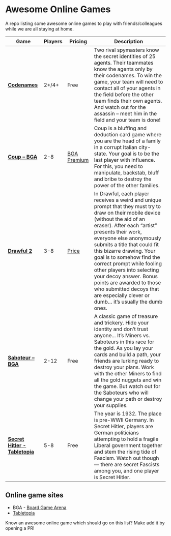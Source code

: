 # Awesome Online Games
A repo listing some awesome online games to play with friends/colleagues while we are all staying at home.


| Game | Players |Pricing | Description |
|------|-----------|--------|-------------|
|[**Codenames**](https://codenames.game/) | 2+/4+ |  Free | Two rival spymasters know the secret identities of 25 agents. Their teammates know the agents only by their codenames. To win the game, your team will need to contact all of your agents in the field before the other team finds their own agents. And watch out for the assassin – meet him in the field and your team is done! |
|[**Coup – BGA**](https://boardgamearena.com/gamepanel?game=coupcitystate)| 2-8 | [BGA Premium](https://boardgamearena.com/premium) | Coup is a bluffing and deduction card game where you are the head of a family in a corrupt Italian city-state. Your goal is to be the last player with influence. For this, you need to manipulate, backstab, bluff and bribe to destroy the power of the other families. |
|[**Drawful 2**](https://www.jackboxgames.com/drawful-two/)| 3-8 | [Price](https://www.jackboxgames.com/drawful-two/) | In Drawful, each player receives a weird and unique prompt that they must try to draw on their mobile device (without the aid of an eraser). After each “artist” presents their work, everyone else anonymously submits a title that could fit this bizarre drawing. Your goal is to somehow find the correct prompt while fooling other players into selecting your decoy answer. Bonus points are awarded to those who submitted decoys that are especially clever or dumb… it’s usually the dumb ones. |
|[**Saboteur – BGA**](https://boardgamearena.com/gamepanel?game=saboteur)| 2-12 | Free | A classic game of treasure and trickery. Hide your identity and don’t trust anyone... It’s Miners vs. Saboteurs in this race for the gold. As you lay your cards and build a path, your friends are lurking ready to destroy your plans. Work with the other Miners to find all the gold nuggets and win the game. But watch out for the Saboteurs who will change your path or destroy your supplies. |
|[**Secret Hitler - Tabletopia**](https://tabletopia.com/games/secret-hitler)| 5-8 | Free | The year is 1932. The place is pre-WWII Germany. In Secret Hitler, players are German politicians attempting to hold a fragile Liberal government together and stem the rising tide of Fascism. Watch out though — there are secret Fascists among you, and one player is Secret Hitler. |

## Online game sites
* BGA - [Board Game Arena](https://boardgamearena.com)
* [Tabletopia](https://tabletopia.com)

Know an awesome online game which should go on this list? Make add it by opening a PR!
